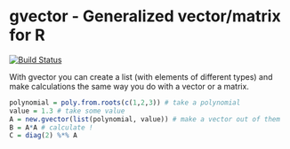 gvector - Generalized vector/matrix for R
=========

[![Build Status](https://travis-ci.org/llaniewski/gvector.svg)](https://travis-ci.org/llaniewski/gvector)

With gvector you can create a list (with elements of different types) and make calculations the same way you do with a vector or a matrix.
```r
polynomial = poly.from.roots(c(1,2,3)) # take a polynomial
value = 1.3 # take some value
A = new.gvector(list(polynomial, value)) # make a vector out of them
B = A*A # calculate !
C = diag(2) %*% A
```
